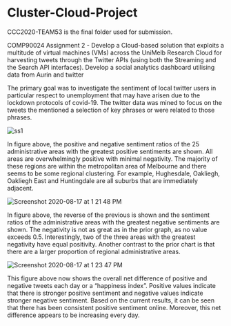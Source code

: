 # Cluster-Cloud-Project
CCC2020-TEAM53 is the final folder used for submission.

COMP90024 Assignment 2 - Develop a Cloud-based solution that exploits a multitude of virtual machines (VMs) across the UniMelb Research Cloud for harvesting tweets through the Twitter APIs (using both the Streaming and the Search API interfaces). Develop a social analytics dashboard utilising data from Aurin and twitter

The primary goal was to investigate the sentiment of local twitter users in particular respect to unemployment that may have arisen due to the lockdown protocols of covid-19. The twitter data was mined to focus on the tweets the mentioned a selection of key phrases or were related to those phrases.

![ss1](https://user-images.githubusercontent.com/40225761/90354353-6b644c80-e08c-11ea-90f0-cd9e880af89c.png)

In figure above, the positive and negative sentiment ratios of the 25 administrative areas with the greatest positive sentiments are shown. All areas are overwhelmingly positive with minimal negativity. The majority of these regions are within the metropolitan area of Melbourne and there seems to be some regional clustering. For example, Hughesdale, Oakliegh, Oakliegh East and Huntingdale are all suburbs that are immediately adjacent.

![Screenshot 2020-08-17 at 1 21 48 PM](https://user-images.githubusercontent.com/40225761/90354468-b8e0b980-e08c-11ea-9483-4a7b8bd709c3.png)

In figure above, the reverse of the previous is shown and the sentiment ratios of the administrative areas with the greatest negative sentiments are shown. The negativity is not as great as in the prior graph, as no value exceeds 0.5. Interestingly, two of the three areas with the greatest negativity have equal positivity. Another contrast to the prior chart is that there are a larger proportion of regional administrative areas.

![Screenshot 2020-08-17 at 1 23 47 PM](https://user-images.githubusercontent.com/40225761/90354526-eded0c00-e08c-11ea-969e-0ba49a42484e.png)

This figure above now shows the overall net difference of positive and negative tweets each day or a “happiness index”. Positive values indicate that there is stronger positive sentiment and negative values indicate stronger negative sentiment. Based on the current results, it can be seen that there has been consistent positive sentiment online. Moreover, this net difference appears to be increasing every day.



